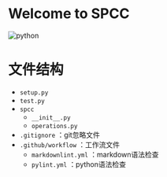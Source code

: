 
# Welcome to SPCC

![python](https://img.shields.io/badge/python-3.8%20|%203.9%20|%203.10-blue)

# 文件结构

- `setup.py`
- `test.py`
- `spcc`
  - `__init__.py`
  - `operations.py`
- `.gitignore` ：git忽略文件
- `.github/workflow` ：工作流文件
  - `markdownlint.yml` ：markdown语法检查
  - `pylint.yml` ：python语法检查